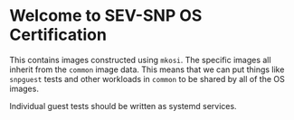 # Welcome to SEV-SNP OS Certification

This contains images constructed using `mkosi`. The specific images all
inherit from the `common` image data. This means that we can put things
like `snpguest` tests and other workloads in `common` to be shared by
all of the OS images.

Individual guest tests should be written as systemd services.

